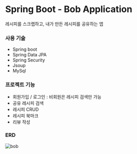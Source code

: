 # Spring Boot - Bob Application

레시피를 스크랩하고, 내가 만든 레시피를 공유하는 앱

### 사용 기술
* Spring boot
* Spring Data JPA
* Spring Security
* Jsoup
* MySql

### 프로젝트 기능
* 회원가입 / 로그인 : 비회원은 레시피 검색만 가능
* 공유 레시피 검색
* 레시피 CRUD
* 레시피 북마크
* 리뷰 작성

### ERD
![bob](https://github.com/Krystal-13/bob/assets/129822965/01ea8a7b-66b4-4269-bf00-5fce46750614)
